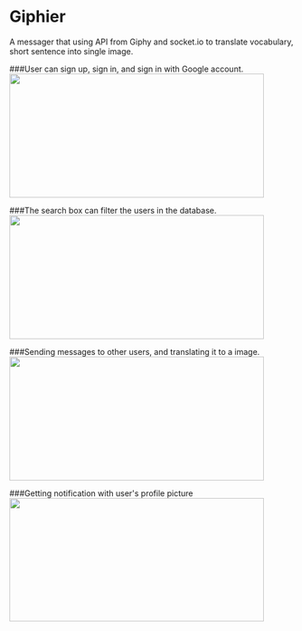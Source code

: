 # Giphier
A messager that using API from Giphy and socket.io to translate vocabulary, short sentence into single image.

###User can sign up, sign in, and sign in with Google account.
<img src="http://i.picasion.com/pic83/dbcf3078bfd9030cda8fe782f34d2f0b.gif" width="450" height="219" border="0" /><br />

###The search box can filter the users in the database.
<img src="http://i.picasion.com/pic83/e35e9651dfd92fcf3ed0543766f8141c.gif" width="450" height="219" border="0" /><br />

###Sending messages to other users, and translating it to a image.
<img src="http://i.picasion.com/pic83/aece49deb5b7aef09eff38d93107c675.gif" width="450" height="219" border="0" /> <br /> 

###Getting notification with user's profile picture
<img src="http://i.picasion.com/pic83/335fd8d3fc79e6d68a962eb55df973d2.gif" width="450" height="218" border="0"/></a><br />
